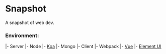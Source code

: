 # Snapshot
A snapshot of web dev.

### Environment:
|- Server
    |- Node
    |- [Koa](http://koajs.com/)
    |- Mongo
|- Client
    |- Webpack
    |- [Vue](https://vuejs.org/)
    |- [Element UI](https://github.com/ElemeFE/element)
